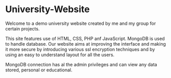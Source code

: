 # University-Website

Welcome to a demo university website created by me and my group for certain projects.

This site features use of HTML, CSS, PHP anf JavaScript. MongoDB is used to handle database. Our website aims at improving the interface and making it more secure by introducing various ssl encryption techniques and by using an easy to understand layout for all the users.

MongoDB connection has al the admin privileges and can view any data stored, personal or educational.
